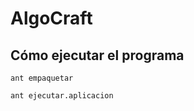 AlgoCraft                                                                                                                                                             
==========


## Cómo ejecutar el programa
``ant empaquetar``

``ant ejecutar.aplicacion``
